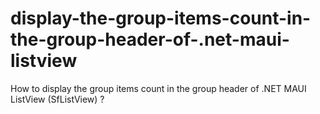 # display-the-group-items-count-in-the-group-header-of-.net-maui-listview
How to display the group items count in the group header of .NET MAUI ListView (SfListView) ?
